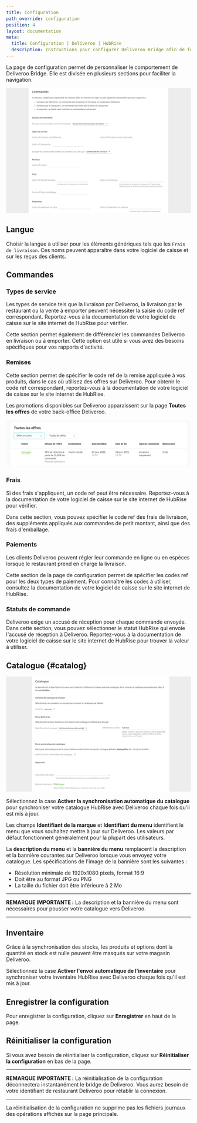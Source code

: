 ```yaml
---
title: Configuration
path_override: configuration
position: 4
layout: documentation
meta:
  title: Configuration | Deliveroo | HubRise
  description: Instructions pour configurer Deliveroo Bridge afin de fonctionner parfaitement avec Deliveroo et votre EPOS ou d'autres applications connectées à HubRise. La connexion s'effectue simplement.
---
```


La page de configuration permet de personnaliser le comportement de Deliveroo Bridge. Elle est divisée en plusieurs sections pour faciliter la navigation.

![Page de configuration de Deliveroo Bridge](./images/014-configuration-page-orders.png)

## Langue

Choisir la langue à utiliser pour les éléments génériques tels que les `Frais de livraison`. Ces noms peuvent apparaître dans votre logiciel de caisse et sur les reçus des clients.

## Commandes

### Types de service

Les types de service tels que la livraison par Deliveroo, la livraison par le restaurant ou la vente à emporter peuvent nécessiter la saisie du code ref correspondant. Reportez-vous à la documentation de votre logiciel de caisse sur le site internet de HubRise pour vérifier.

Cette section permet également de différencier les commandes Deliveroo en livraison ou à emporter. Cette option est utile si vous avez des besoins spécifiques pour vos rapports d'activité.

### Remises

Cette section permet de spécifier le code ref de la remise appliquée à vos produits, dans le cas où utilisez des offres sur Deliveroo. Pour obtenir le code ref correspondant, reportez-vous à la documentation de votre logiciel de caisse sur le site internet de HubRise.

Les promotions disponibles sur Deliveroo apparaissent sur la page **Toutes les offres** de votre back-office Deliveroo.

![Exemple de la page avec toutes les offres dans le back-office de Deliveroo](./images/013-deliveroo-offer.png)

### Frais

Si des frais s'appliquent, un code ref peut être nécessaire. Reportez-vous à la documentation de votre logiciel de caisse sur le site internet de HubRise pour vérifier.

Dans cette section, vous pouvez spécifier le code ref des frais de livraison, des suppléments appliqués aux commandes de petit montant, ainsi que des frais d'emballage.

### Paiements

Les clients Deliveroo peuvent régler leur commande en ligne ou en espèces lorsque le restaurant prend en charge la livraison.

Cette section de la page de configuration permet de spécifier les codes ref pour les deux types de paiement. Pour connaître les codes à utiliser, consultez la documentation de votre logiciel de caisse sur le site internet de HubRise.

### Statuts de commande

Deliveroo exige un accusé de réception pour chaque commande envoyée. Dans cette section, vous pouvez sélectionner le statut HubRise qui envoie l'accusé de réception à Deliveroo. Reportez-vous à la documentation de votre logiciel de caisse sur le site internet de HubRise pour trouver la valeur à utiliser.

## Catalogue {#catalog}

![Page de configuration de Deliveroo Bridge, section Catalogue](./images/015-configuration-page-catalog.png)

Sélectionnez la case **Activer la synchronisation automatique du catalogue** pour synchroniser votre catalogue HubRise avec Deliveroo chaque fois qu'il est mis à jour.

Les champs **Identifiant de la marque** et **Identifiant du menu** identifient le menu que vous souhaitez mettre à jour sur Deliveroo. Les valeurs par défaut fonctionnent généralement pour la plupart des utilisateurs.

La **description du menu** et la **bannière du menu** remplacent la description et la bannière courantes sur Deliveroo lorsque vous envoyez votre catalogue. Les spécifications de l'image de la bannière sont les suivantes :

- Résolution minimale de 1920x1080 pixels, format 16:9
- Doit être au format JPG ou PNG
- La taille du fichier doit être inférieure à 2 Mo

---

**REMARQUE IMPORTANTE :** La description et la bannière du menu sont nécessaires pour pousser votre catalogue vers Deliveroo.

---

## Inventaire

Grâce à la synchronisation des stocks, les produits et options dont la quantité en stock est nulle peuvent être masqués sur votre magasin Deliveroo.

Sélectionnez la case **Activer l'envoi automatique de l'inventaire** pour synchroniser votre inventaire HubRise avec Deliveroo chaque fois qu'il est mis à jour.

## Enregistrer la configuration

Pour enregistrer la configuration, cliquez sur **Enregistrer** en haut de la page.

## Réinitialiser la configuration

Si vous avez besoin de réinitialiser la configuration, cliquez sur **Réinitialiser la configuration** en bas de la page.

---

**REMARQUE IMPORTANTE :** La réinitialisation de la configuration déconnectera instantanément le bridge de Deliveroo. Vous aurez besoin de votre identifiant de restaurant Deliveroo pour rétablir la connexion.

---

La réinitialisation de la configuration ne supprime pas les fichiers journaux des opérations affichés sur la page principale.
